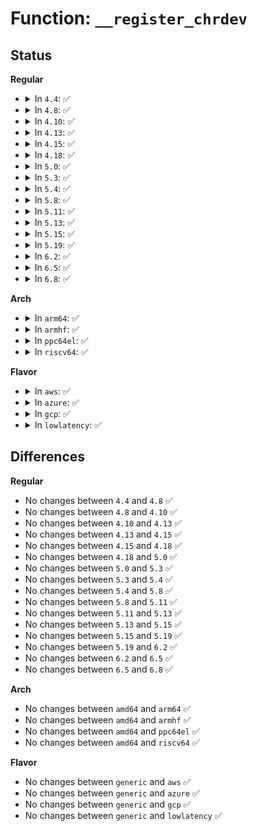 # Function: <code>__register_chrdev</code>

## Status
<b>Regular</b>
<ul>
<li>
<details>
<summary>In <code>4.4</code>: ✅</summary>

```c
int __register_chrdev(unsigned int major, unsigned int baseminor, unsigned int count, const char *name, const struct file_operations *fops);
```

**Collision:** Unique Global

**Inline:** No

**Transformation:** False

**Instances:**

```
In fs/char_dev.c (ffffffff81210ea0)
Location: fs/char_dev.c:242
Inline: False
Direct callers:
  - drivers/video/fbdev/core/fbmem.c:fbmem_init
  - drivers/tty/vt/vc_screen.c:vcs_init
  - drivers/char/misc.c:misc_init
  - drivers/char/virtio_console.c:virtcons_probe
  - drivers/nvdimm/bus.c:nvdimm_bus_init
  - drivers/nvdimm/bus.c:nvdimm_bus_init
  - drivers/net/ppp/ppp_generic.c:ppp_init
  - drivers/usb/core/file.c:usb_major_init
  - drivers/i2c/i2c-dev.c:i2c_dev_init
```
**Symbols:**

```
ffffffff81210ea0-ffffffff81210f77: __register_chrdev (STB_GLOBAL)
```
</details>
</li>
<li>
<details>
<summary>In <code>4.8</code>: ✅</summary>

```c
int __register_chrdev(unsigned int major, unsigned int baseminor, unsigned int count, const char *name, const struct file_operations *fops);
```

**Collision:** Unique Global

**Inline:** No

**Transformation:** False

**Instances:**

```
In fs/char_dev.c (ffffffff81237970)
Location: fs/char_dev.c:246
Inline: False
Direct callers:
  - drivers/video/fbdev/core/fbmem.c:fbmem_init
  - drivers/tty/vt/vc_screen.c:vcs_init
  - drivers/char/misc.c:misc_init
  - drivers/char/virtio_console.c:virtcons_probe
  - drivers/nvdimm/bus.c:nvdimm_bus_init
  - drivers/nvdimm/bus.c:nvdimm_bus_init
  - drivers/net/ppp/ppp_generic.c:ppp_init
  - drivers/usb/core/file.c:usb_major_init
```
**Symbols:**

```
ffffffff81237970-ffffffff81237a3e: __register_chrdev (STB_GLOBAL)
```
</details>
</li>
<li>
<details>
<summary>In <code>4.10</code>: ✅</summary>

```c
int __register_chrdev(unsigned int major, unsigned int baseminor, unsigned int count, const char *name, const struct file_operations *fops);
```

**Collision:** Unique Global

**Inline:** No

**Transformation:** False

**Instances:**

```
In fs/char_dev.c (ffffffff8124a620)
Location: fs/char_dev.c:246
Inline: False
Direct callers:
  - drivers/video/fbdev/core/fbmem.c:fbmem_init
  - drivers/tty/vt/vc_screen.c:vcs_init
  - drivers/char/misc.c:misc_init
  - drivers/char/virtio_console.c:virtcons_probe
  - drivers/nvdimm/bus.c:nvdimm_bus_init
  - drivers/nvdimm/bus.c:nvdimm_bus_init
  - drivers/net/ppp/ppp_generic.c:ppp_init
  - drivers/usb/core/file.c:usb_major_init
```
**Symbols:**

```
ffffffff8124a620-ffffffff8124a6ee: __register_chrdev (STB_GLOBAL)
```
</details>
</li>
<li>
<details>
<summary>In <code>4.13</code>: ✅</summary>

```c
int __register_chrdev(unsigned int major, unsigned int baseminor, unsigned int count, const char *name, const struct file_operations *fops);
```

**Collision:** Unique Global

**Inline:** No

**Transformation:** False

**Instances:**

```
In fs/char_dev.c (ffffffff812561d0)
Location: fs/char_dev.c:246
Inline: False
Direct callers:
  - drivers/video/fbdev/core/fbmem.c:fbmem_init
  - drivers/tty/vt/vc_screen.c:vcs_init
  - drivers/char/misc.c:misc_init
  - drivers/char/virtio_console.c:virtcons_probe
  - drivers/nvdimm/bus.c:nvdimm_bus_init
  - drivers/nvdimm/bus.c:nvdimm_bus_init
  - drivers/net/ppp/ppp_generic.c:ppp_init
  - drivers/usb/core/file.c:usb_major_init
```
**Symbols:**

```
ffffffff812561d0-ffffffff8125629e: __register_chrdev (STB_GLOBAL)
```
</details>
</li>
<li>
<details>
<summary>In <code>4.15</code>: ✅</summary>

```c
int __register_chrdev(unsigned int major, unsigned int baseminor, unsigned int count, const char *name, const struct file_operations *fops);
```

**Collision:** Unique Global

**Inline:** No

**Transformation:** False

**Instances:**

```
In fs/char_dev.c (ffffffff812783e0)
Location: fs/char_dev.c:271
Inline: False
Direct callers:
  - drivers/video/fbdev/core/fbmem.c:fbmem_init
  - drivers/tty/vt/vc_screen.c:vcs_init
  - drivers/char/misc.c:misc_init
  - drivers/char/virtio_console.c:virtcons_probe
  - drivers/nvdimm/bus.c:nvdimm_bus_init
  - drivers/nvdimm/bus.c:nvdimm_bus_init
  - drivers/net/ppp/ppp_generic.c:ppp_init
  - drivers/usb/core/file.c:usb_major_init
```
**Symbols:**

```
ffffffff812783e0-ffffffff812784ae: __register_chrdev (STB_GLOBAL)
```
</details>
</li>
<li>
<details>
<summary>In <code>4.18</code>: ✅</summary>

```c
int __register_chrdev(unsigned int major, unsigned int baseminor, unsigned int count, const char *name, const struct file_operations *fops);
```

**Collision:** Unique Global

**Inline:** No

**Transformation:** False

**Instances:**

```
In fs/char_dev.c (ffffffff8129eb60)
Location: fs/char_dev.c:271
Inline: False
Direct callers:
  - drivers/video/fbdev/core/fbmem.c:fbmem_init
  - drivers/tty/vt/vc_screen.c:vcs_init
  - drivers/char/mem.c:chr_dev_init
  - drivers/char/misc.c:misc_init
  - drivers/char/virtio_console.c:virtcons_probe
  - drivers/nvdimm/bus.c:nvdimm_bus_init
  - drivers/nvdimm/bus.c:nvdimm_bus_init
  - drivers/net/ppp/ppp_generic.c:ppp_init
  - drivers/usb/core/file.c:usb_major_init
```
**Symbols:**

```
ffffffff8129eb60-ffffffff8129ec39: __register_chrdev (STB_GLOBAL)
```
</details>
</li>
<li>
<details>
<summary>In <code>5.0</code>: ✅</summary>

```c
int __register_chrdev(unsigned int major, unsigned int baseminor, unsigned int count, const char *name, const struct file_operations *fops);
```

**Collision:** Unique Global

**Inline:** No

**Transformation:** False

**Instances:**

```
In fs/char_dev.c (ffffffff812b3ac0)
Location: fs/char_dev.c:271
Inline: False
Direct callers:
  - arch/x86/kernel/cpu/resctrl/pseudo_lock.c:rdt_pseudo_lock_init
  - drivers/video/fbdev/core/fbmem.c:fbmem_init
  - drivers/tty/vt/vc_screen.c:vcs_init
  - drivers/char/mem.c:chr_dev_init
  - drivers/char/misc.c:misc_init
  - drivers/char/virtio_console.c:virtcons_probe
  - drivers/nvdimm/bus.c:nvdimm_bus_init
  - drivers/nvdimm/bus.c:nvdimm_bus_init
  - drivers/net/ppp/ppp_generic.c:ppp_init
  - drivers/usb/core/file.c:usb_major_init
```
**Symbols:**

```
ffffffff812b3ac0-ffffffff812b3b99: __register_chrdev (STB_GLOBAL)
```
</details>
</li>
<li>
<details>
<summary>In <code>5.3</code>: ✅</summary>

```c
int __register_chrdev(unsigned int major, unsigned int baseminor, unsigned int count, const char *name, const struct file_operations *fops);
```

**Collision:** Unique Global

**Inline:** No

**Transformation:** False

**Instances:**

```
In fs/char_dev.c (ffffffff812d07d0)
Location: fs/char_dev.c:268
Inline: False
Direct callers:
  - arch/x86/kernel/cpu/resctrl/pseudo_lock.c:rdt_pseudo_lock_init
  - drivers/video/fbdev/core/fbmem.c:fbmem_init
  - drivers/tty/vt/vc_screen.c:vcs_init
  - drivers/char/mem.c:chr_dev_init
  - drivers/char/misc.c:misc_init
  - drivers/char/virtio_console.c:virtcons_probe
  - drivers/nvdimm/bus.c:nvdimm_bus_init
  - drivers/nvdimm/bus.c:nvdimm_bus_init
  - drivers/net/ppp/ppp_generic.c:ppp_init
  - drivers/usb/core/file.c:usb_major_init
```
**Symbols:**

```
ffffffff812d07d0-ffffffff812d08a2: __register_chrdev (STB_GLOBAL)
```
</details>
</li>
<li>
<details>
<summary>In <code>5.4</code>: ✅</summary>

```c
int __register_chrdev(unsigned int major, unsigned int baseminor, unsigned int count, const char *name, const struct file_operations *fops);
```

**Collision:** Unique Global

**Inline:** No

**Transformation:** False

**Instances:**

```
In fs/char_dev.c (ffffffff812e2380)
Location: fs/char_dev.c:268
Inline: False
Direct callers:
  - arch/x86/kernel/cpu/resctrl/pseudo_lock.c:rdt_pseudo_lock_init
  - drivers/video/fbdev/core/fbmem.c:fbmem_init
  - drivers/tty/vt/vc_screen.c:vcs_init
  - drivers/char/mem.c:chr_dev_init
  - drivers/char/misc.c:misc_init
  - drivers/char/virtio_console.c:virtcons_probe
  - drivers/nvdimm/bus.c:nvdimm_bus_init
  - drivers/nvdimm/bus.c:nvdimm_bus_init
  - drivers/net/ppp/ppp_generic.c:ppp_init
  - drivers/usb/core/file.c:usb_major_init
```
**Symbols:**

```
ffffffff812e2380-ffffffff812e2452: __register_chrdev (STB_GLOBAL)
```
</details>
</li>
<li>
<details>
<summary>In <code>5.8</code>: ✅</summary>

```c
int __register_chrdev(unsigned int major, unsigned int baseminor, unsigned int count, const char *name, const struct file_operations *fops);
```

**Collision:** Unique Global

**Inline:** No

**Transformation:** False

**Instances:**

```
In fs/char_dev.c (ffffffff81319550)
Location: fs/char_dev.c:268
Inline: False
Direct callers:
  - arch/x86/kernel/cpu/resctrl/pseudo_lock.c:rdt_pseudo_lock_init
  - drivers/video/fbdev/core/fbmem.c:fbmem_init
  - drivers/tty/vt/vc_screen.c:vcs_init
  - drivers/char/mem.c:chr_dev_init
  - drivers/char/misc.c:misc_init
  - drivers/char/virtio_console.c:virtcons_probe
  - drivers/nvdimm/bus.c:nvdimm_bus_init
  - drivers/nvdimm/bus.c:nvdimm_bus_init
  - drivers/net/ppp/ppp_generic.c:ppp_init
  - drivers/usb/core/file.c:usb_major_init
```
**Symbols:**

```
ffffffff81319550-ffffffff81319622: __register_chrdev (STB_GLOBAL)
```
</details>
</li>
<li>
<details>
<summary>In <code>5.11</code>: ✅</summary>

```c
int __register_chrdev(unsigned int major, unsigned int baseminor, unsigned int count, const char *name, const struct file_operations *fops);
```

**Collision:** Unique Global

**Inline:** No

**Transformation:** False

**Instances:**

```
In fs/char_dev.c (ffffffff81324c30)
Location: fs/char_dev.c:268
Inline: False
Direct callers:
  - arch/x86/kernel/cpu/resctrl/pseudo_lock.c:rdt_pseudo_lock_init
  - drivers/video/fbdev/core/fbmem.c:fbmem_init
  - drivers/tty/vt/vc_screen.c:vcs_init
  - drivers/char/mem.c:chr_dev_init
  - drivers/char/misc.c:misc_init
  - drivers/char/virtio_console.c:virtcons_probe
  - drivers/nvdimm/bus.c:nvdimm_bus_init
  - drivers/nvdimm/bus.c:nvdimm_bus_init
  - drivers/net/ppp/ppp_generic.c:ppp_init
  - drivers/usb/core/file.c:usb_major_init
```
**Symbols:**

```
ffffffff81324c30-ffffffff81324d02: __register_chrdev (STB_GLOBAL)
```
</details>
</li>
<li>
<details>
<summary>In <code>5.13</code>: ✅</summary>

```c
int __register_chrdev(unsigned int major, unsigned int baseminor, unsigned int count, const char *name, const struct file_operations *fops);
```

**Collision:** Unique Global

**Inline:** No

**Transformation:** False

**Instances:**

```
In fs/char_dev.c (ffffffff8132ad00)
Location: fs/char_dev.c:268
Inline: False
Direct callers:
  - arch/x86/kernel/cpu/resctrl/pseudo_lock.c:rdt_pseudo_lock_init
  - drivers/video/fbdev/core/fbmem.c:fbmem_init
  - drivers/tty/vt/vc_screen.c:vcs_init
  - drivers/char/mem.c:chr_dev_init
  - drivers/char/misc.c:misc_init
  - drivers/char/virtio_console.c:virtcons_probe
  - drivers/nvdimm/bus.c:nvdimm_bus_init
  - drivers/nvdimm/bus.c:nvdimm_bus_init
  - drivers/net/ppp/ppp_generic.c:ppp_init
  - drivers/net/wwan/wwan_core.c:wwan_init
  - drivers/usb/core/file.c:usb_major_init
```
**Symbols:**

```
ffffffff8132ad00-ffffffff8132add2: __register_chrdev (STB_GLOBAL)
```
</details>
</li>
<li>
<details>
<summary>In <code>5.15</code>: ✅</summary>

```c
int __register_chrdev(unsigned int major, unsigned int baseminor, unsigned int count, const char *name, const struct file_operations *fops);
```

**Collision:** Unique Global

**Inline:** No

**Transformation:** False

**Instances:**

```
In fs/char_dev.c (ffffffff81378410)
Location: fs/char_dev.c:268
Inline: False
Direct callers:
  - arch/x86/kernel/cpu/resctrl/pseudo_lock.c:rdt_pseudo_lock_init
  - drivers/video/fbdev/core/fbmem.c:fbmem_init
  - drivers/tty/vt/vc_screen.c:vcs_init
  - drivers/char/mem.c:chr_dev_init
  - drivers/char/misc.c:misc_init
  - drivers/char/virtio_console.c:virtcons_probe
  - drivers/nvdimm/bus.c:nvdimm_bus_init
  - drivers/nvdimm/bus.c:nvdimm_bus_init
  - drivers/net/ppp/ppp_generic.c:ppp_init
  - drivers/net/wwan/wwan_core.c:wwan_init
  - drivers/usb/core/file.c:usb_major_init
```
**Symbols:**

```
ffffffff81378410-ffffffff813784e2: __register_chrdev (STB_GLOBAL)
```
</details>
</li>
<li>
<details>
<summary>In <code>5.19</code>: ✅</summary>

```c
int __register_chrdev(unsigned int major, unsigned int baseminor, unsigned int count, const char *name, const struct file_operations *fops);
```

**Collision:** Unique Global

**Inline:** No

**Transformation:** False

**Instances:**

```
In fs/char_dev.c (ffffffff813f7770)
Location: fs/char_dev.c:268
Inline: False
Direct callers:
  - arch/x86/kernel/cpu/resctrl/pseudo_lock.c:rdt_pseudo_lock_init
  - drivers/video/fbdev/core/fbmem.c:fbmem_init
  - drivers/tty/vt/vc_screen.c:vcs_init
  - drivers/char/mem.c:chr_dev_init
  - drivers/char/misc.c:misc_init
  - drivers/char/virtio_console.c:virtcons_probe
  - drivers/nvdimm/bus.c:nvdimm_bus_init
  - drivers/nvdimm/bus.c:nvdimm_bus_init
  - drivers/net/ppp/ppp_generic.c:ppp_init
  - drivers/net/wwan/wwan_core.c:wwan_init
  - drivers/usb/core/file.c:usb_major_init
```
**Symbols:**

```
ffffffff813f7770-ffffffff813f784d: __register_chrdev (STB_GLOBAL)
```
</details>
</li>
<li>
<details>
<summary>In <code>6.2</code>: ✅</summary>

```c
int __register_chrdev(unsigned int major, unsigned int baseminor, unsigned int count, const char *name, const struct file_operations *fops);
```

**Collision:** Unique Global

**Inline:** No

**Transformation:** False

**Instances:**

```
In fs/char_dev.c (ffffffff81480ae0)
Location: fs/char_dev.c:268
Inline: False
Direct callers:
  - arch/x86/kernel/cpu/resctrl/pseudo_lock.c:rdt_pseudo_lock_init
  - drivers/video/fbdev/core/fbmem.c:fbmem_init
  - drivers/tty/vt/vc_screen.c:vcs_init
  - drivers/char/mem.c:chr_dev_init
  - drivers/char/misc.c:misc_init
  - drivers/char/virtio_console.c:virtcons_probe
  - drivers/nvdimm/bus.c:nvdimm_bus_init
  - drivers/nvdimm/bus.c:nvdimm_bus_init
  - drivers/net/ppp/ppp_generic.c:ppp_init
  - drivers/net/wwan/wwan_core.c:wwan_init
  - drivers/usb/core/file.c:usb_major_init
```
**Symbols:**

```
ffffffff81480ae0-ffffffff81480bbd: __register_chrdev (STB_GLOBAL)
```
</details>
</li>
<li>
<details>
<summary>In <code>6.5</code>: ✅</summary>

```c
int __register_chrdev(unsigned int major, unsigned int baseminor, unsigned int count, const char *name, const struct file_operations *fops);
```

**Collision:** Unique Global

**Inline:** No

**Transformation:** False

**Instances:**

```
In fs/char_dev.c (ffffffff814b5700)
Location: fs/char_dev.c:268
Inline: False
Direct callers:
  - arch/x86/kernel/cpu/resctrl/pseudo_lock.c:rdt_pseudo_lock_init
  - drivers/video/fbdev/core/fbmem.c:fbmem_init
  - drivers/tty/vt/vc_screen.c:vcs_init
  - drivers/char/mem.c:chr_dev_init
  - drivers/char/misc.c:misc_init
  - drivers/char/virtio_console.c:virtcons_probe
  - drivers/nvdimm/bus.c:nvdimm_bus_init
  - drivers/nvdimm/bus.c:nvdimm_bus_init
  - drivers/net/ppp/ppp_generic.c:ppp_init
  - drivers/net/wwan/wwan_core.c:wwan_init
  - drivers/usb/core/file.c:usb_major_init
```
**Symbols:**

```
ffffffff814b5700-ffffffff814b57dd: __register_chrdev (STB_GLOBAL)
```
</details>
</li>
<li>
<details>
<summary>In <code>6.8</code>: ✅</summary>

```c
int __register_chrdev(unsigned int major, unsigned int baseminor, unsigned int count, const char *name, const struct file_operations *fops);
```

**Collision:** Unique Global

**Inline:** No

**Transformation:** False

**Instances:**

```
In fs/char_dev.c (ffffffff814e7a10)
Location: fs/char_dev.c:268
Inline: False
Direct callers:
  - arch/x86/kernel/cpu/resctrl/pseudo_lock.c:rdt_pseudo_lock_init
  - drivers/video/fbdev/core/fb_chrdev.c:fb_register_chrdev
  - drivers/tty/vt/vc_screen.c:vcs_init
  - drivers/char/mem.c:chr_dev_init
  - drivers/char/misc.c:misc_init
  - drivers/char/virtio_console.c:virtcons_probe
  - drivers/nvdimm/bus.c:nvdimm_bus_init
  - drivers/nvdimm/bus.c:nvdimm_bus_init
  - drivers/gpu/drm/drm_drv.c:drm_core_init
  - drivers/accel/drm_accel.c:accel_core_init
  - drivers/net/ppp/ppp_generic.c:ppp_init
  - drivers/usb/core/file.c:usb_major_init
```
**Symbols:**

```
ffffffff814e7a10-ffffffff814e7aed: __register_chrdev (STB_GLOBAL)
```
</details>
</li>
</ul>
<b>Arch</b>
<ul>
<li>
<details>
<summary>In <code>arm64</code>: ✅</summary>

```c
int __register_chrdev(unsigned int major, unsigned int baseminor, unsigned int count, const char *name, const struct file_operations *fops);
```

**Collision:** Unique Global

**Inline:** No

**Transformation:** False

**Instances:**

```
In fs/char_dev.c (ffff800010389b38)
Location: fs/char_dev.c:268
Inline: False
Direct callers:
  - drivers/video/fbdev/core/fbmem.c:fbmem_init
  - drivers/tty/vt/vc_screen.c:vcs_init
  - drivers/char/mem.c:chr_dev_init
  - drivers/char/misc.c:misc_init
  - drivers/char/virtio_console.c:virtcons_probe
  - drivers/nvdimm/bus.c:nvdimm_bus_init
  - drivers/nvdimm/bus.c:nvdimm_bus_init
  - drivers/net/ppp/ppp_generic.c:ppp_init
  - drivers/usb/core/file.c:usb_major_init
```
**Symbols:**

```
ffff800010389b38-ffff800010389c54: __register_chrdev (STB_GLOBAL)
```
</details>
</li>
<li>
<details>
<summary>In <code>armhf</code>: ✅</summary>

```c
int __register_chrdev(unsigned int major, unsigned int baseminor, unsigned int count, const char *name, const struct file_operations *fops);
```

**Collision:** Unique Global

**Inline:** No

**Transformation:** False

**Instances:**

```
In fs/char_dev.c (c0571e8c)
Location: fs/char_dev.c:268
Inline: False
Direct callers:
  - drivers/video/fbdev/core/fbmem.c:fbmem_init
  - drivers/tty/vt/vc_screen.c:vcs_init
  - drivers/char/mem.c:chr_dev_init
  - drivers/char/misc.c:misc_init
  - drivers/char/virtio_console.c:virtcons_probe
  - drivers/mtd/mtdchar.c:init_mtdchar
  - drivers/net/ppp/ppp_generic.c:ppp_init
  - drivers/usb/core/file.c:usb_major_init
  - sound/sound_core.c:init_soundcore
  - sound/core/sound.c:alsa_sound_init
```
**Symbols:**

```
c0571e8c-c0571f4c: __register_chrdev (STB_GLOBAL)
```
</details>
</li>
<li>
<details>
<summary>In <code>ppc64el</code>: ✅</summary>

```c
int __register_chrdev(unsigned int major, unsigned int baseminor, unsigned int count, const char *name, const struct file_operations *fops);
```

**Collision:** Unique Global

**Inline:** No

**Transformation:** False

**Instances:**

```
In fs/char_dev.c (c000000000481110)
Location: fs/char_dev.c:268
Inline: False
Direct callers:
  - drivers/video/fbdev/core/fbmem.c:fbmem_init
  - drivers/tty/vt/vc_screen.c:vcs_init
  - drivers/char/mem.c:chr_dev_init
  - drivers/char/misc.c:misc_init
  - drivers/char/virtio_console.c:virtcons_probe
  - drivers/nvdimm/bus.c:nvdimm_bus_init
  - drivers/nvdimm/bus.c:nvdimm_bus_init
  - drivers/net/ppp/ppp_generic.c:ppp_init
  - drivers/usb/core/file.c:usb_major_init
```
**Symbols:**

```
c000000000481110-c0000000004812e4: __register_chrdev (STB_GLOBAL)
```
</details>
</li>
<li>
<details>
<summary>In <code>riscv64</code>: ✅</summary>

```c
int __register_chrdev(unsigned int major, unsigned int baseminor, unsigned int count, const char *name, const struct file_operations *fops);
```

**Collision:** Unique Global

**Inline:** No

**Transformation:** False

**Instances:**

```
In fs/char_dev.c (ffffffe00025bcc4)
Location: fs/char_dev.c:268
Inline: False
Direct callers:
  - drivers/video/fbdev/core/fbmem.c:fbmem_init
  - drivers/tty/vt/vc_screen.c:vcs_init
  - drivers/char/mem.c:chr_dev_init
  - drivers/char/misc.c:misc_init
  - drivers/char/virtio_console.c:virtcons_probe
  - drivers/nvdimm/bus.c:nvdimm_bus_init
  - drivers/nvdimm/bus.c:nvdimm_bus_init
  - drivers/net/ppp/ppp_generic.c:ppp_init
  - drivers/usb/core/file.c:usb_major_init
```
**Symbols:**

```
ffffffe00025bcc4-ffffffe00025bda6: __register_chrdev (STB_GLOBAL)
```
</details>
</li>
</ul>
<b>Flavor</b>
<ul>
<li>
<details>
<summary>In <code>aws</code>: ✅</summary>

```c
int __register_chrdev(unsigned int major, unsigned int baseminor, unsigned int count, const char *name, const struct file_operations *fops);
```

**Collision:** Unique Global

**Inline:** No

**Transformation:** False

**Instances:**

```
In fs/char_dev.c (ffffffff812da960)
Location: fs/char_dev.c:268
Inline: False
Direct callers:
  - arch/x86/kernel/cpu/resctrl/pseudo_lock.c:rdt_pseudo_lock_init
  - drivers/video/fbdev/core/fbmem.c:fbmem_init
  - drivers/tty/vt/vc_screen.c:vcs_init
  - drivers/char/mem.c:chr_dev_init
  - drivers/char/misc.c:misc_init
  - drivers/char/virtio_console.c:virtcons_probe
  - drivers/nvdimm/bus.c:nvdimm_bus_init
  - drivers/nvdimm/bus.c:nvdimm_bus_init
  - drivers/net/ppp/ppp_generic.c:ppp_init
  - drivers/usb/core/file.c:usb_major_init
```
**Symbols:**

```
ffffffff812da960-ffffffff812daa32: __register_chrdev (STB_GLOBAL)
```
</details>
</li>
<li>
<details>
<summary>In <code>azure</code>: ✅</summary>

```c
int __register_chrdev(unsigned int major, unsigned int baseminor, unsigned int count, const char *name, const struct file_operations *fops);
```

**Collision:** Unique Global

**Inline:** No

**Transformation:** False

**Instances:**

```
In fs/char_dev.c (ffffffff812cb5e0)
Location: fs/char_dev.c:268
Inline: False
Direct callers:
  - arch/x86/kernel/cpu/resctrl/pseudo_lock.c:rdt_pseudo_lock_init
  - drivers/video/fbdev/core/fbmem.c:fbmem_init
  - drivers/tty/vt/vc_screen.c:vcs_init
  - drivers/char/mem.c:chr_dev_init
  - drivers/char/misc.c:misc_init
  - drivers/char/virtio_console.c:virtcons_probe
  - drivers/nvdimm/bus.c:nvdimm_bus_init
  - drivers/nvdimm/bus.c:nvdimm_bus_init
  - drivers/net/ppp/ppp_generic.c:ppp_init
  - drivers/usb/core/file.c:usb_major_init
```
**Symbols:**

```
ffffffff812cb5e0-ffffffff812cb6b2: __register_chrdev (STB_GLOBAL)
```
</details>
</li>
<li>
<details>
<summary>In <code>gcp</code>: ✅</summary>

```c
int __register_chrdev(unsigned int major, unsigned int baseminor, unsigned int count, const char *name, const struct file_operations *fops);
```

**Collision:** Unique Global

**Inline:** No

**Transformation:** False

**Instances:**

```
In fs/char_dev.c (ffffffff812d8770)
Location: fs/char_dev.c:268
Inline: False
Direct callers:
  - arch/x86/kernel/cpu/resctrl/pseudo_lock.c:rdt_pseudo_lock_init
  - drivers/video/fbdev/core/fbmem.c:fbmem_init
  - drivers/tty/vt/vc_screen.c:vcs_init
  - drivers/char/mem.c:chr_dev_init
  - drivers/char/misc.c:misc_init
  - drivers/char/virtio_console.c:virtcons_probe
  - drivers/nvdimm/bus.c:nvdimm_bus_init
  - drivers/nvdimm/bus.c:nvdimm_bus_init
  - drivers/net/ppp/ppp_generic.c:ppp_init
  - drivers/usb/core/file.c:usb_major_init
```
**Symbols:**

```
ffffffff812d8770-ffffffff812d8842: __register_chrdev (STB_GLOBAL)
```
</details>
</li>
<li>
<details>
<summary>In <code>lowlatency</code>: ✅</summary>

```c
int __register_chrdev(unsigned int major, unsigned int baseminor, unsigned int count, const char *name, const struct file_operations *fops);
```

**Collision:** Unique Global

**Inline:** No

**Transformation:** False

**Instances:**

```
In fs/char_dev.c (ffffffff812e9660)
Location: fs/char_dev.c:268
Inline: False
Direct callers:
  - arch/x86/kernel/cpu/resctrl/pseudo_lock.c:rdt_pseudo_lock_init
  - drivers/video/fbdev/core/fbmem.c:fbmem_init
  - drivers/tty/vt/vc_screen.c:vcs_init
  - drivers/char/mem.c:chr_dev_init
  - drivers/char/misc.c:misc_init
  - drivers/char/virtio_console.c:virtcons_probe
  - drivers/nvdimm/bus.c:nvdimm_bus_init
  - drivers/nvdimm/bus.c:nvdimm_bus_init
  - drivers/net/ppp/ppp_generic.c:ppp_init
  - drivers/usb/core/file.c:usb_major_init
```
**Symbols:**

```
ffffffff812e9660-ffffffff812e9732: __register_chrdev (STB_GLOBAL)
```
</details>
</li>
</ul>

## Differences
<b>Regular</b>
<ul>
<li>
No changes between <code>4.4</code> and <code>4.8</code> ✅
</li>
<li>
No changes between <code>4.8</code> and <code>4.10</code> ✅
</li>
<li>
No changes between <code>4.10</code> and <code>4.13</code> ✅
</li>
<li>
No changes between <code>4.13</code> and <code>4.15</code> ✅
</li>
<li>
No changes between <code>4.15</code> and <code>4.18</code> ✅
</li>
<li>
No changes between <code>4.18</code> and <code>5.0</code> ✅
</li>
<li>
No changes between <code>5.0</code> and <code>5.3</code> ✅
</li>
<li>
No changes between <code>5.3</code> and <code>5.4</code> ✅
</li>
<li>
No changes between <code>5.4</code> and <code>5.8</code> ✅
</li>
<li>
No changes between <code>5.8</code> and <code>5.11</code> ✅
</li>
<li>
No changes between <code>5.11</code> and <code>5.13</code> ✅
</li>
<li>
No changes between <code>5.13</code> and <code>5.15</code> ✅
</li>
<li>
No changes between <code>5.15</code> and <code>5.19</code> ✅
</li>
<li>
No changes between <code>5.19</code> and <code>6.2</code> ✅
</li>
<li>
No changes between <code>6.2</code> and <code>6.5</code> ✅
</li>
<li>
No changes between <code>6.5</code> and <code>6.8</code> ✅
</li>
</ul>
<b>Arch</b>
<ul>
<li>
No changes between <code>amd64</code> and <code>arm64</code> ✅
</li>
<li>
No changes between <code>amd64</code> and <code>armhf</code> ✅
</li>
<li>
No changes between <code>amd64</code> and <code>ppc64el</code> ✅
</li>
<li>
No changes between <code>amd64</code> and <code>riscv64</code> ✅
</li>
</ul>
<b>Flavor</b>
<ul>
<li>
No changes between <code>generic</code> and <code>aws</code> ✅
</li>
<li>
No changes between <code>generic</code> and <code>azure</code> ✅
</li>
<li>
No changes between <code>generic</code> and <code>gcp</code> ✅
</li>
<li>
No changes between <code>generic</code> and <code>lowlatency</code> ✅
</li>
</ul>

